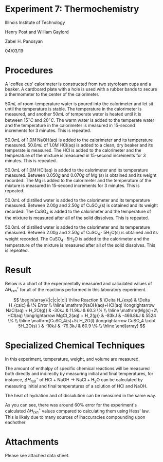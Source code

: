 <script type="text/javascript"
src="https://cdnjs.cloudflare.com/ajax/libs/mathjax/2.7.4/MathJax.js?config=TeX-AMS_HTML-full"></script>

<!-- https://www.tablesgenerator.com/markdown_tables# -->

# Experiment 7: Thermochemistry

Illinois Institute of Technology

Henry Post and William Gaylord

Zabel H. Panosyan

04/03/19

# Procedures

A 'coffee cup' calorimeter is constructed from two styrofoam cups and a beaker.
A cardboard plate with a hole is used with a rubber bands to secure a
thermometer to the center of the calorimeter.

$50mL$ of room-temperature water is poured into the calorimeter and let sit
until the temperature is stable. The temperature in the calorimeter is measured,
and another $50mL$ of temperate water is heated until it is between
$15^{\circ}C$ and $20^{\circ}C$. The warm water is added to the temperate water
and the temperature in the calorimeter is measured in 15-second increments for 3
minutes. This is repeated.

$50.0mL$ of $1.0M\ \mathrm{NaOH(aq)}$ is added to the calorimeter and its
temperature measured. $50.0mL$ of $1.0M\ \mathrm{HCl(aq)}$ is added to a
clean, dry beaker and its temperate is measured. The $\mathrm{HCl}$ is added to
the calorimeter and the temperature of the mixture is measured in 15-second
increments for 3 minutes. This is repeated.

$50.0mL$ of $1.0M\ \mathrm{HCl(aq)}$ is added to the calorimeter and its
temperature measured. Between $0.050g$ and $0.070g$ of $\mathrm{Mg\ (s)}$ is
obtained and its weight recorded. The $\mathrm{Mg}$ is added to the calorimeter
and the temperature of the mixture is measured in 15-second increments for 3
minutes. This is repeated.

$50.0mL$ of distilled water is added to the calorimeter and its temperature
measured. Between $2.00g$ and $2.50g$ of $\mathrm{CuSO_4(s)}$ is obtained and
its weight recorded. The $\mathrm{CuSO_4}$ is added to the calorimeter and the
temperature of the mixture is measured after all of the solid dissolves. This is
repeated.

$50.0mL$ of distilled water is added to the calorimeter and its temperature
measured. Between $2.00g$ and $2.50g$ of $\mathrm{CuSO_4 \cdot 5H_2O(s)}$ is
obtained and its weight recorded. The $\mathrm{CuSO_4 \cdot 5H_2O}$ is added to
the calorimeter and the temperature of the mixture is measured after all of the
solid dissolves. This is repeated.

# Result

Below is a chart of the experimentally measured and calculated values of $\Delta
H^{\circ}_{rxn}$ for all of the reactions performed in this laboratory
experiment.

$$
\begin{array}{|c|c|c|c|}
\hline
Reaction 
& \Delta H_{exp}
& \Delta H_{calc}
& \% Error \\ \hline
\mathrm{NaOH(aq)+HCl(aq) \longrightarrow NaCl(aq) + H_2O(g)}  
& -30kJ 
& 11.9kJ
& 60.3 \%
\\ \hline
\mathrm{Mg(s)+2\ HCl(aq) \longrightarrow MgCl_2(aq) + H_2(g)}
& -83kJ
& -466.8kJ
& 5524 \%
\\ \hline
\mathrm{CuSO_4(s)+5\ H_2O(l) \longrightarrow CuSO_4 \cdot 5H_2O(s) }
& -10kJ
& -79.3kJ
& 60.9 \%
\\ \hline
\end{array}
$$

# Specialized Chemical Techniques

In this experiment, temperature, weight, and volume are measured.

The amount of enthalpy of specific chemical reactions will be measured both
directly and indirectly by measuring initial and final temperatures, for
instance, $\Delta H^{\circ}_{rxn}$ of $\mathrm{HCl\ +\  NaOH \longrightarrow
NaCl\ +\ H_2O}$ can be calculated by measuring initial and final temperatures of
a solution of $\mathrm{HCl}$ and $\mathrm{NaOH}$.

The heat of hydration and of dissolution can be measured in the same way.

As you can see, there was around $60\%$ error for the experiment's calculated
$\Delta H^{\circ}_{rxn}$ values compared to calculating them using Hess' law.
This is likely due to many sources of inaccuracies compounding upon eachother

# Attachments

Please see attached data sheet.

